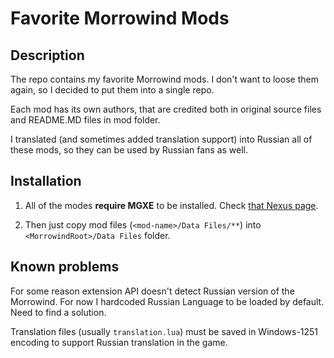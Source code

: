 # Favorite Morrowind Mods

## Description

The repo contains my favorite Morrowind mods. I don't want to loose them again, so I decided to put them into a single repo.

Each mod has its own authors, that are credited both in original source files and README.MD files in mod folder.

I translated (and sometimes added translation support) into Russian all of these mods, so they can be used by Russian fans as well.

## Installation

1. All of the modes **require MGXE** to be installed. Check [that Nexus page](https://www.nexusmods.com/morrowind/mods/41102).

1. Then just copy mod files (`<mod-name>/Data Files/**`) into `<MorrowindRoot>/Data Files` folder.

## Known problems

For some reason extension API doesn't detect Russian version of the Morrowind. For now I hardcoded Russian Language to be loaded by default. Need to find a solution.

Translation files (usually `translation.lua`) must be saved in Windows-1251 encoding to support Russian translation in the game.